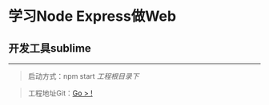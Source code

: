 # 学习Node Express做Web
## 开发工具sublime
-------------------
> 启动方式：npm start *工程根目录下*

> 工程地址Git：[Go > !](https://github.com/yongbiaoshi/subweb "git repositry")


